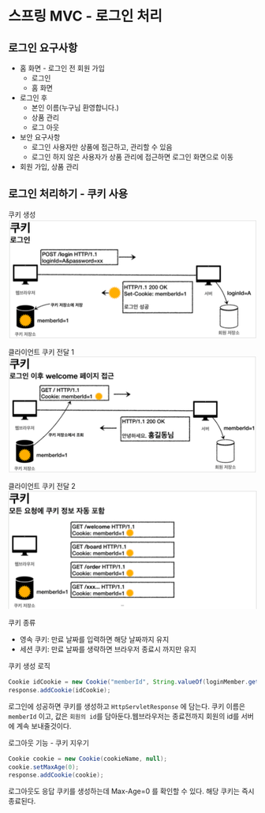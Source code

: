 # 스프링 MVC - 로그인 처리

## 로그인 요구사항

- 홈 화면 - 로그인 전 회원 가입
  - 로그인
  - 홈 화면
- 로그인 후
  - 본인 이름(누구님 환영합니다.)
  - 상품 관리
  - 로그 아웃
- 보안 요구사항
  - 로그인 사용자만 상품에 접근하고, 관리할 수 있음
  - 로그인 하지 않은 사용자가 상품 관리에 접근하면 로그인 화면으로 이동
- 회원 가입, 상품 관리

## 로그인 처리하기 - 쿠키 사용

쿠키 생성
![쿠키 생성](./image/cookie-1.png)

클라이언트 쿠키 전달 1
![클라이언트 쿠키 전달 1](./image/cookie-2.png)

클라이언트 쿠키 전달 2
![클라이언트 쿠키 전달 2](./image/cookie-3.png)

쿠키 종류
- 영속 쿠키: 만료 날짜를 입력하면 해당 날짜까지 유지
- 세션 쿠키: 만료 날짜를 생략하면 브라우저 종료시 까지만 유지

쿠키 생성 로직

```java
Cookie idCookie = new Cookie("memberId", String.valueOf(loginMember.getId()));
response.addCookie(idCookie);
```

로그인에 성공하면 쿠키를 생성하고 `HttpServletResponse` 에 담는다. 쿠키 이름은 `memberId` 이고, 값은 `회원의 id`를 담아둔다.웹브라우저는 종료전까지 회원의 id를 서버에 계속 보내줄것이다.

로그아웃 기능 - 쿠키 지우기

```java
Cookie cookie = new Cookie(cookieName, null);
cookie.setMaxAge(0);
response.addCookie(cookie);
```

로그아웃도 응답 쿠키를 생성하는데 Max-Age=0 를 확인할 수 있다. 해당 쿠키는 즉시 종료된다.
